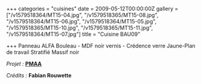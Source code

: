 +++
categories = "cuisines"
date = 2009-05-12T00:00:00Z
gallery = ["/v1579518364/MT15-04.jpg", "/v1579518365/MT15-08.jpg", "/v1579518364/MT15-06.jpg", "/v1579518364/MT15-05.jpg", "/v1579518365/MT15-10.jpg", "/v1579518365/MT15-11.jpg", "/v1579518364/MT15-07.jpg"]
title = "Cuisine BAU09"

+++
Panneau ALFA Bouleau - MDF noir vernis - Crédence verre Jaune-Plan de travail Stratifié Massif noir

_Projet :_ <a target="_blank" href="http://www.pierremonseuarchitecte.be/"><strong>PMAA</strong></a>

_Crédits :_ **Fabian Rouwette**